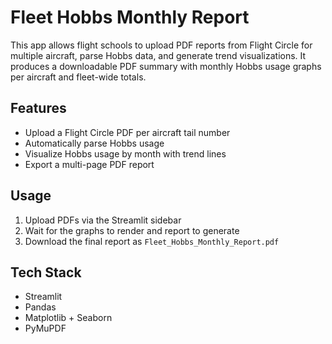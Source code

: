 # Fleet Hobbs Monthly Report

This app allows flight schools to upload PDF reports from Flight Circle for multiple aircraft, parse Hobbs data, and generate trend visualizations. It produces a downloadable PDF summary with monthly Hobbs usage graphs per aircraft and fleet-wide totals.

## Features
- Upload a Flight Circle PDF per aircraft tail number
- Automatically parse Hobbs usage
- Visualize Hobbs usage by month with trend lines
- Export a multi-page PDF report

## Usage
1. Upload PDFs via the Streamlit sidebar
2. Wait for the graphs to render and report to generate
3. Download the final report as `Fleet_Hobbs_Monthly_Report.pdf`

## Tech Stack
- Streamlit
- Pandas
- Matplotlib + Seaborn
- PyMuPDF

